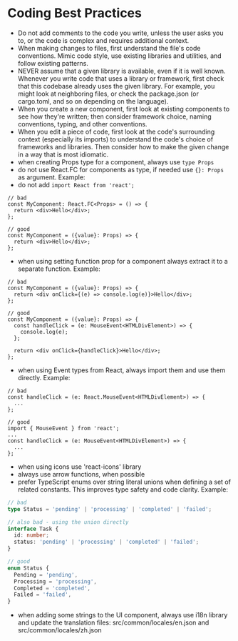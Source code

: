 # Coding Best Practices
- Do not add comments to the code you write, unless the user asks you to, or the code is complex and requires additional context.
- When making changes to files, first understand the file's code conventions. Mimic code style, use existing libraries and utilities, and follow existing patterns.
- NEVER assume that a given library is available, even if it is well known. Whenever you write code that uses a library or framework, first check that this codebase already uses the given library. For example, you might look at neighboring files, or check the package.json (or cargo.toml, and so on depending on the language).
- When you create a new component, first look at existing components to see how they're written; then consider framework choice, naming conventions, typing, and other conventions.
- When you edit a piece of code, first look at the code's surrounding context (especially its imports) to understand the code's choice of frameworks and libraries. Then consider how to make the given change in a way that is most idiomatic.
- when creating Props type for a component, always use `type Props`
- do not use React.FC for components as type, if needed use `{}: Props` as argument. Example:
- do not add `import React from 'react';`

```tsx
// bad
const MyComponent: React.FC<Props> = () => {
  return <div>Hello</div>;
};

// good
const MyComponent = ({value}: Props) => {
  return <div>Hello</div>;
};
```

- when using setting function prop for a component always extract it to a separate function. Example:

```tsx
// bad
const MyComponent = ({value}: Props) => {
  return <div onClick={(e) => console.log(e)}>Hello</div>;
};

// good
const MyComponent = ({value}: Props) => {
  const handleClick = (e: MouseEvent<HTMLDivElement>) => {
    console.log(e);
  };

  return <div onClick={handleClick}>Hello</div>;
};
```

- when using Event types from React, always import them and use them directly. Example:

```tsx
// bad
const handleClick = (e: React.MouseEvent<HTMLDivElement>) => {
  ...
};

// good
import { MouseEvent } from 'react';
...
const handleClick = (e: MouseEvent<HTMLDivElement>) => {
  ...
};
```

- when using icons use 'react-icons' library
- always use arrow functions, when possible
- prefer TypeScript enums over string literal unions when defining a set of related constants. This improves type safety and code clarity. Example:

```typescript
// bad
type Status = 'pending' | 'processing' | 'completed' | 'failed';

// also bad - using the union directly
interface Task {
  id: number;
  status: 'pending' | 'processing' | 'completed' | 'failed';
}

// good
enum Status {
  Pending = 'pending',
  Processing = 'processing',
  Completed = 'completed',
  Failed = 'failed',
}
```

- when adding some strings to the UI component, always use i18n library and update the translation files: src/common/locales/en.json and src/common/locales/zh.json
